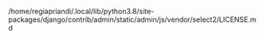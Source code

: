 /home/regiapriandi/.local/lib/python3.8/site-packages/django/contrib/admin/static/admin/js/vendor/select2/LICENSE.md